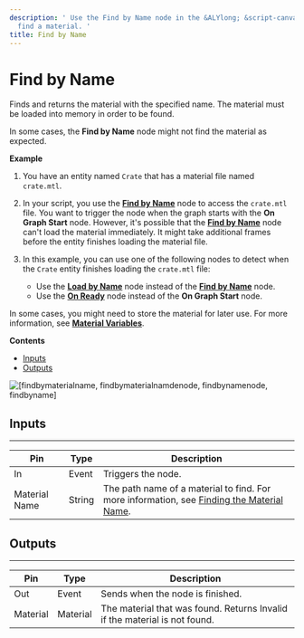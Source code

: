 ```yaml
---
description: ' Use the Find by Name node in the &ALYlong; &script-canvas; editor to
  find a material. '
title: Find by Name
---
```

# Find by Name<a name="material-find-by-name-node"></a>

Finds and returns the material with the specified name\. The material must be loaded into memory in order to be found\.

In some cases, the **Find by Name** node might not find the material as expected\. 

**Example**  

1. You have an entity named `Crate` that has a material file named `crate.mtl`\. 

1. In your script, you use the **[Find by Name](#material-find-by-name-node)** node to access the `crate.mtl` file\. You want to trigger the node when the graph starts with the **On Graph Start** node\. However, it's possible that the **[Find by Name](#material-find-by-name-node)** node can't load the material immediately\. It might take additional frames before the entity finishes loading the material file\.

1. In this example, you can use one of the following nodes to detect when the `Crate` entity finishes loading the `crate.mtl` file:
   + Use the **[Load by Name](/docs/userguide/materials/load-by-name-node.md)** node instead of the **[Find by Name](#material-find-by-name-node)** node\.
   + Use the **[On Ready](/docs/userguide/materials/owner-on-material-owner-ready-node.md)** node instead of the **On Graph Start** node\.

In some cases, you might need to store the material for later use\. For more information, see **[Material Variables](/docs/userguide/scripting/scriptcanvas/variable-material-node.md)**\.

**Contents**
+ [Inputs](#material-find-by-name-node-input)
+ [Outputs](#material-find-by-name-node-output)

![\[findbymaterialname, findbymaterialnamdenode, findbynamenode, findbyname\]](/images/userguide/scripting/script-canvas/scriptcanvasnodes/script-canvas-find-by-name-node.png)

## Inputs<a name="material-find-by-name-node-input"></a>


****  

| Pin | Type | Description | 
| --- | --- | --- | 
| In | Event | Triggers the node\. | 
| Material Name | String |  The path name of a material to find\. For more information, see [Finding the Material Name](/docs/userguide/finding-materials-by-name.md)\.  | 

## Outputs<a name="material-find-by-name-node-output"></a>


****  

| Pin | Type | Description | 
| --- | --- | --- | 
| Out | Event | Sends when the node is finished\. | 
| Material | Material | The material that was found\. Returns Invalid if the material is not found\. | 